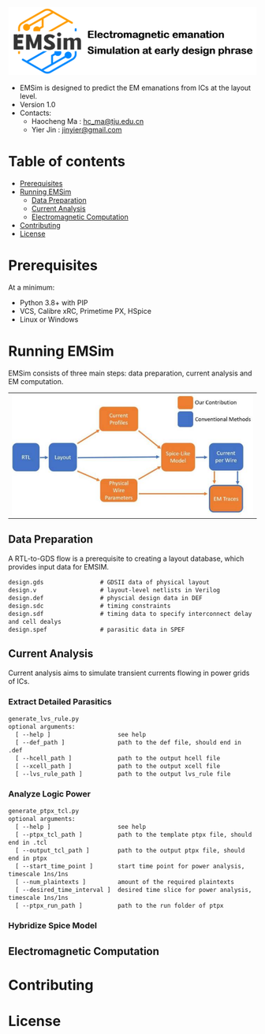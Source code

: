 ![](https://github.com/jinyier/EMSim/blob/main/doc/EMSim_LOGO.png)

- EMSim is designed to predict the EM emanations from ICs at the layout level.
- Version 1.0
- Contacts: 
    - Haocheng Ma : hc_ma@tju.edu.cn
    - Yier Jin : jinyier@gmail.com

# Table of contents
- [Prerequisites](#prerequisites)
- [Running EMSim](#running-EMSim)
    - [Data Preparation](#data-preparation)
    - [Current Analysis](#current-analysis)
    - [Electromagnetic Computation](#electromagnetic-computation)
- [Contributing](#contributing)
- [License](#license)

# Prerequisites
At a minimum:

- Python 3.8+ with PIP
- VCS, Calibre xRC, Primetime PX, HSpice
- Linux or Windows

# Running EMSim
EMSim consists of three main steps: data preparation, current analysis and EM computation.

<table>
  <tr>
    <td  align="center"><img src="./doc/Flow.jpg" ></td>
  </tr>
</table>

## Data Preparation

A RTL-to-GDS flow is a prerequisite to creating a layout database, which provides input data for EMSIM.

```
design.gds                # GDSII data of physical layout
design.v                  # layout-level netlists in Verilog
design.def                # physcial design data in DEF
design.sdc                # timing constraints
design.sdf                # timing data to specify interconnect delay and cell dealys
design.spef               # parasitic data in SPEF
```

## Current Analysis

Current analysis aims to simulate transient currents flowing in power grids of ICs.

### Extract Detailed Parasitics

```
generate_lvs_rule.py
optional arguments:
  [ --help ]                   see help
  [ --def_path ]               path to the def file, should end in .def
  [ --hcell_path ]             path to the output hcell file
  [ --xcell_path ]             path to the output xcell file
  [ --lvs_rule_path ]          path to the output lvs_rule file
```

### Analyze Logic Power

```
generate_ptpx_tcl.py
optional arguments:
  [ --help ]                   see help
  [ --ptpx_tcl_path ]          path to the template ptpx file, should end in .tcl
  [ --output_tcl_path ]        path to the output ptpx file, should end in ptpx
  [ --start_time_point ]       start time point for power analysis, timescale 1ns/1ns
  [ --num_plaintexts ]         amount of the required plaintexts
  [ --desired_time_interval ]  desired time slice for power analysis, timescale 1ns/1ns
  [ --ptpx_run_path ]          path to the run folder of ptpx
```

### Hybridize Spice Model

## Electromagnetic Computation


# Contributing


# License
